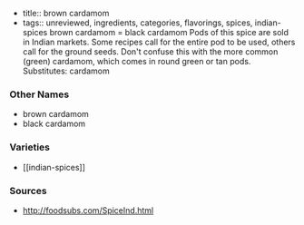 - title:: brown cardamom
- tags:: unreviewed, ingredients, categories, flavorings, spices, indian-spices
brown cardamom = black cardamom Pods of this spice are sold in Indian markets. Some recipes call for the entire pod to be used, others call for the ground seeds. Don't confuse this with the more common (green) cardamom, which comes in round green or tan pods. Substitutes: cardamom

### Other Names

* brown cardamom
* black cardamom

### Varieties

* [[indian-spices]]

### Sources
* http://foodsubs.com/SpiceInd.html
